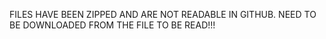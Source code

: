 FILES HAVE BEEN ZIPPED AND ARE NOT READABLE IN GITHUB. NEED TO BE DOWNLOADED FROM THE FILE TO BE READ!!!

